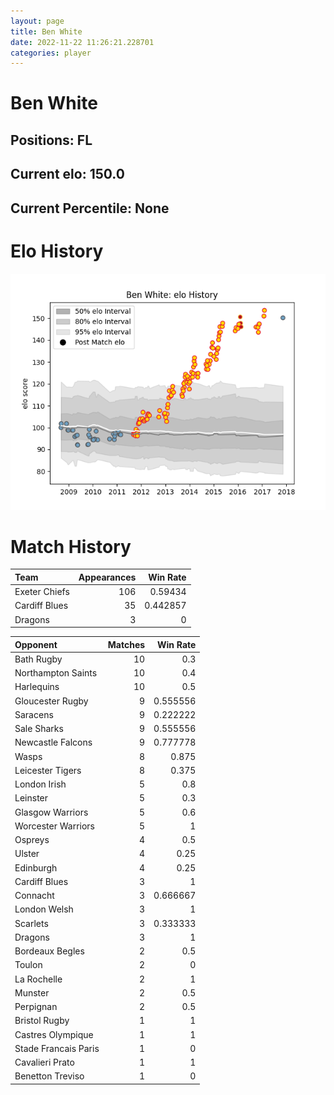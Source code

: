 ```yaml
---  
layout: page  
title: Ben White  
date: 2022-11-22 11:26:21.228701  
categories: player  
---
```

# Ben White

## Positions: FL

## Current elo: 150.0

## Current Percentile: None

# Elo History


![elo history](history_BenWhite.png)
# Match History


| Team          |   Appearances |   Win Rate |
|:--------------|--------------:|-----------:|
| Exeter Chiefs |           106 |   0.59434  |
| Cardiff Blues |            35 |   0.442857 |
| Dragons       |             3 |   0        |

| Opponent             |   Matches |   Win Rate |
|:---------------------|----------:|-----------:|
| Bath Rugby           |        10 |   0.3      |
| Northampton Saints   |        10 |   0.4      |
| Harlequins           |        10 |   0.5      |
| Gloucester Rugby     |         9 |   0.555556 |
| Saracens             |         9 |   0.222222 |
| Sale Sharks          |         9 |   0.555556 |
| Newcastle Falcons    |         9 |   0.777778 |
| Wasps                |         8 |   0.875    |
| Leicester Tigers     |         8 |   0.375    |
| London Irish         |         5 |   0.8      |
| Leinster             |         5 |   0.3      |
| Glasgow Warriors     |         5 |   0.6      |
| Worcester Warriors   |         5 |   1        |
| Ospreys              |         4 |   0.5      |
| Ulster               |         4 |   0.25     |
| Edinburgh            |         4 |   0.25     |
| Cardiff Blues        |         3 |   1        |
| Connacht             |         3 |   0.666667 |
| London Welsh         |         3 |   1        |
| Scarlets             |         3 |   0.333333 |
| Dragons              |         3 |   1        |
| Bordeaux Begles      |         2 |   0.5      |
| Toulon               |         2 |   0        |
| La Rochelle          |         2 |   1        |
| Munster              |         2 |   0.5      |
| Perpignan            |         2 |   0.5      |
| Bristol Rugby        |         1 |   1        |
| Castres Olympique    |         1 |   1        |
| Stade Francais Paris |         1 |   0        |
| Cavalieri Prato      |         1 |   1        |
| Benetton Treviso     |         1 |   0        |